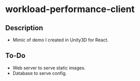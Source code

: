 # workload-performance-client #

## Description
  * Mimic of demo I created in Unity3D for React.
  
## To-Do
  * Web server to serve static images.
  * Database to serve config.